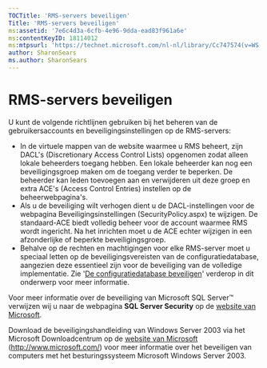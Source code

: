 ```yaml
---
TOCTitle: 'RMS-servers beveiligen'
Title: 'RMS-servers beveiligen'
ms:assetid: '7e6c4d3a-6cfb-4e96-9dda-ead83f961a6e'
ms:contentKeyID: 18114012
ms:mtpsurl: 'https://technet.microsoft.com/nl-nl/library/Cc747574(v=WS.10)'
author: SharonSears
ms.author: SharonSears
---
```


RMS-servers beveiligen
======================

U kunt de volgende richtlijnen gebruiken bij het beheren van de gebruikersaccounts en beveiligingsinstellingen op de RMS-servers:

-   In de virtuele mappen van de website waarmee u RMS beheert, zijn DACL's (Discretionary Access Control Lists) opgenomen zodat alleen lokale beheerders toegang hebben. Een lokale beheerder kan nog een beveiligingsgroep maken om de toegang verder te beperken. De beheerder kan leden toevoegen aan en verwijderen uit deze groep en extra ACE's (Access Control Entries) instellen op de beheerwebpagina's.
-   Als u de beveiliging wilt verhogen dient u de DACL-instellingen voor de webpagina Beveiligingsinstellingen (SecurityPolicy.aspx) te wijzigen. De standaard-ACE biedt volledig beheer voor de account waarmee RMS wordt ingericht. Na het inrichten moet u de ACE echter wijzigen in een afzonderlijke of beperkte beveiligingsgroep.
-   Behalve op de rechten en machtigingen voor elke RMS-server moet u speciaal letten op de beveiligingsvereisten van de configuratiedatabase, aangezien deze essentieel zijn voor de beveiliging van de volledige implementatie. Zie '[De configuratiedatabase beveiligen](https://technet.microsoft.com/e023b96f-81d0-45fb-8cc5-becaf6d47ae1)' verderop in dit onderwerp voor meer informatie.

Voor meer informatie over de beveiliging van Microsoft SQL Server™ verwijzen wij u naar de webpagina **SQL Server Security** op de [website van Microsoft](http://www.microsoft.com/(http://www.microsoft.com/)).

Download de beveiligingshandleiding van Windows Server 2003 via het Microsoft Downloadcentrum op de [website van Microsoft](http://www.microsoft.com/) (http://www.microsoft.com/) voor meer informatie over het beveiligen van computers met het besturingssysteem Microsoft Windows Server 2003.
